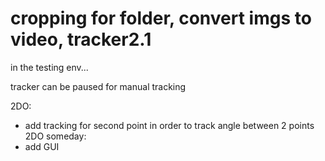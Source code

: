 # cropping for folder, convert imgs to video, tracker2.1 
in the testing env...

tracker can be paused for manual tracking

2DO:
* add tracking for second point in order to track angle between 2 points
2DO someday:
* add GUI
